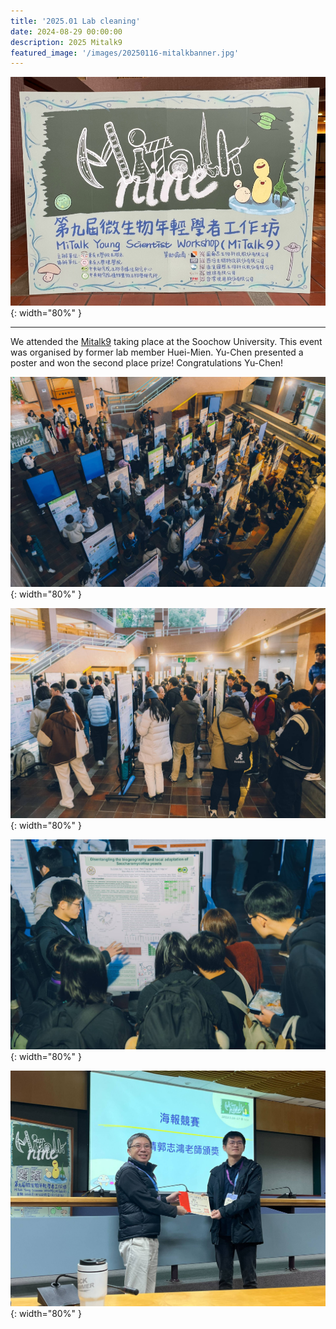 ```yaml
---
title: '2025.01 Lab cleaning'
date: 2024-08-29 00:00:00
description: 2025 Mitalk9
featured_image: '/images/20250116-mitalkbanner.jpg'
---
```


![](/images/20250116-mitalkbanner.jpg){: width="80%" }

---

We attended the [Mitalk9](https://sites.google.com/view/mitalk9/) taking place at the Soochow University. This event was organised by former lab member Huei-Mien. Yu-Chen presented a poster and won the second place prize! Congratulations Yu-Chen!

![](/images/20250116-DSC03435.jpg){: width="80%" }

![](/images/20250116-DSC03441.jpg){: width="80%" }

![](/images/20250116-DSC03447.jpg){: width="80%" }

![](/images/20250116-IMG_2412.jpg){: width="80%" }








